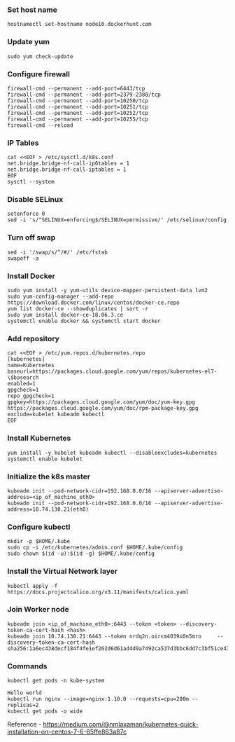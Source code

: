 ### Set host name
```
hostnamectl set-hostname node10.dockerhunt.com
```

### Update yum
```
sudo yum check-update
```

### Configure firewall
```
firewall-cmd --permanent --add-port=6443/tcp
firewall-cmd --permanent --add-port=2379-2380/tcp
firewall-cmd --permanent --add-port=10250/tcp
firewall-cmd --permanent --add-port=10251/tcp
firewall-cmd --permanent --add-port=10252/tcp
firewall-cmd --permanent --add-port=10255/tcp
firewall-cmd --reload
```

### IP Tables
```
cat <<EOF > /etc/sysctl.d/k8s.conf
net.bridge.bridge-nf-call-ip6tables = 1
net.bridge.bridge-nf-call-iptables = 1
EOF
sysctl --system
```

### Disable SELinux
```
setenforce 0
sed -i 's/^SELINUX=enforcing$/SELINUX=permissive/' /etc/selinux/config
```

### Turn off swap
```
sed -i '/swap/s/^/#/' /etc/fstab
swapoff -a
```

### Install Docker
```
sudo yum install -y yum-utils device-mapper-persistent-data lvm2
sudo yum-config-manager --add-repo https://download.docker.com/linux/centos/docker-ce.repo
yum list docker-ce --showduplicates | sort -r
sudo yum install docker-ce-18.06.3.ce
systemctl enable docker && systemctl start docker
```

### Add repository
```
cat <<EOF > /etc/yum.repos.d/kubernetes.repo
[kubernetes]
name=Kubernetes
baseurl=https://packages.cloud.google.com/yum/repos/kubernetes-el7-\$basearch
enabled=1
gpgcheck=1
repo_gpgcheck=1
gpgkey=https://packages.cloud.google.com/yum/doc/yum-key.gpg https://packages.cloud.google.com/yum/doc/rpm-package-key.gpg
exclude=kubelet kubeadm kubectl
EOF
```

### Install Kubernetes
```
yum install -y kubelet kubeadm kubectl --disableexcludes=kubernetes
systemctl enable kubelet
```

### Initialize the k8s master
```
kubeadm init --pod-network-cidr=192.168.0.0/16 --apiserver-advertise-address=<ip_of_machine_eth0>
kubeadm init --pod-network-cidr=192.168.0.0/16 --apiserver-advertise-address=10.74.130.21(eth0)
```

### Configure kubectl
```
mkdir -p $HOME/.kube
sudo cp -i /etc/kubernetes/admin.conf $HOME/.kube/config
sudo chown $(id -u):$(id -g) $HOME/.kube/config
```

### Install the Virtual Network layer
```
kubectl apply -f https://docs.projectcalico.org/v3.11/manifests/calico.yaml
```

### Join Worker node
```
kubeadm join <ip_of_machine_eth0>:6443 --token <token> --discovery-token-ca-cert-hash <hash>
kubeadm join 10.74.130.21:6443 --token nrdq2n.oircm4039x0n5mro     --discovery-token-ca-cert-hash sha256:1a6ec438decf184f4fe1ef262d6d61ad4d9a7492ca537d3bbc6dd7c3bf51ce43
```

### Commands
```kubectl get nodes
kubectl get pods -n kube-system

Hello world 
kubectl run nginx --image=nginx:1.10.0 --requests=cpu=200m --replicas=2
kubectl get pods -o wide
```


Reference - https://medium.com/@nmlaxaman/kubernetes-quick-installation-on-centos-7-6-65ffe863a87c
